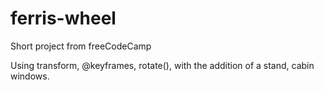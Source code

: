 # ferris-wheel
Short project from freeCodeCamp

Using transform, @keyframes, rotate(), with the addition of a stand, cabin windows.
